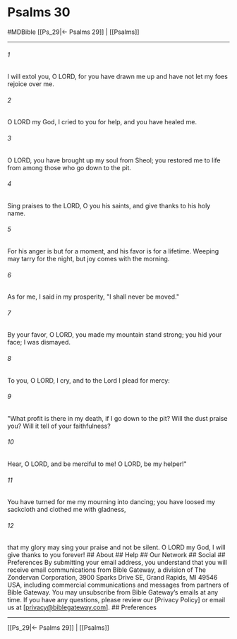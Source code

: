 # Psalms 30
#MDBible
[[Ps_29|← Psalms 29]] | [[Psalms]]

***






###### 1 


I will extol you, O LORD, for you have drawn me up and have not let my foes rejoice over me. 





###### 2 


O LORD my God, I cried to you for help, and you have healed me. 





###### 3 


O LORD, you have brought up my soul from Sheol; you restored me to life from among those who go down to the pit. 





###### 4 


Sing praises to the LORD, O you his saints, and give thanks to his holy name. 





###### 5 


For his anger is but for a moment, and his favor is for a lifetime. Weeping may tarry for the night, but joy comes with the morning. 





###### 6 


As for me, I said in my prosperity, "I shall never be moved." 





###### 7 


By your favor, O LORD, you made my mountain stand strong; you hid your face; I was dismayed. 





###### 8 


To you, O LORD, I cry, and to the Lord I plead for mercy: 





###### 9 


"What profit is there in my death, if I go down to the pit? Will the dust praise you? Will it tell of your faithfulness? 





###### 10 


Hear, O LORD, and be merciful to me! O LORD, be my helper!" 





###### 11 


You have turned for me my mourning into dancing; you have loosed my sackcloth and clothed me with gladness, 





###### 12 


that my glory may sing your praise and not be silent. O LORD my God, I will give thanks to you forever! ## About ## Help ## Our Network ## Social ## Preferences By submitting your email address, you understand that you will receive email communications from Bible Gateway, a division of The Zondervan Corporation, 3900 Sparks Drive SE, Grand Rapids, MI 49546 USA, including commercial communications and messages from partners of Bible Gateway. You may unsubscribe from Bible Gateway&rsquo;s emails at any time. If you have any questions, please review our [Privacy Policy] or email us at [privacy@biblegateway.com]. ## Preferences

***

[[Ps_29|← Psalms 29]] | [[Psalms]]
